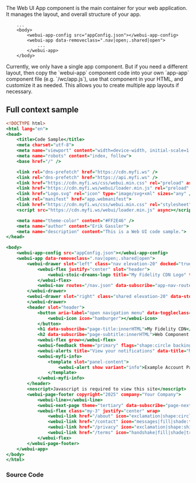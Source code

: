 
<webui-page-segment elevation="10">
    The Web UI App component is the main container for your web application. It manages the layout, and overall structure of your app.
</webui-page-segment>

```html:Code Snippet
    ...
    <body>
        <webui-app-config src="appConfig.json"></webui-app-config>
        <webui-app data-removeclass=".nav|open;.shared|open">
            ...
        </webui-app>
    </body>
```

<webui-page-segment elevation="10">
    Currently, we only have a single app component. But if you need a different layout, then copy the `webui-app` component code into your own `app-app` component file (e.g. `/wc/app.js`), use that component in your HTML, and customize it as needed. This allows you to create multiple app layouts if necessary.
</webui-page-segment>

## Full context sample

```html:index.html
<!DOCTYPE html>
<html lang="en">
<head>
    <title>Code Sample</title>
    <meta charset="utf-8">
    <meta name="viewport" content="width=device-width, initial-scale=1.0">
    <meta name="robots" content="index, follow">
    <base href="/" />

    <link rel="dns-prefetch" href="https://cdn.myfi.ws" />
    <link rel="dns-prefetch" href="https://api.myfi.ws" />
    <link href="https://cdn.myfi.ws/css/webui.min.css" rel="preload" as="style" />
    <link href="https://cdn.myfi.ws/webui/loader.min.js" rel="preload" as="script" />
    <link href="Logo.svg" rel="icon" type="image/svg+xml" sizes="any" />
    <link rel="manifest" href="app.webmanifest">
    <link href="https://cdn.myfi.ws/css/webui.min.css" rel="stylesheet" />
    <script src="https://cdn.myfi.ws/webui/loader.min.js" async></script>

    <meta name="theme-color" content="#FF2E46" />
    <meta name="author" content="Erik Gassler">
    <meta name="description" content="This is a Web UI code sample.">
</head>

<body>
    <webui-app-config src="appConfig.json"></webui-app-config>
    <webui-app data-removeclass=".nav|open;.shared|open">
        <webui-drawer slot="left" class="nav elevation-20" docked="true" data-state="slot|docked" data-moveable data-dockable>
            <webui-flex justify="center" slot="header">
                <webui-stoic-dreams-logo title="My Fidelity CDN Logo" text="MyFi" text2="CDN"></webui-stoic-dreams-logo>
            </webui-flex>
            <webui-nav routes="/nav.json" data-subscribe="app-nav-routes:setNavRoutes"></webui-nav>
        </webui-drawer>
        <webui-drawer slot="right" class="shared elevation-20" data-stopclick data-moveable data-state="slot">
        </webui-drawer>
        <header slot="header">
            <button aria-label="open navigation menu" data-toggleclass=".nav|open" class="elevation-10 pa-1 mx-1">
                <webui-icon icon="hamburger"></webui-icon>
            </button>
            <h1 data-subscribe="page-title:innerHTML">My Fidelity CDN</h1>
            <h2 data-subscribe="page-subtitle:innerHTML">Web Component Testing</h2>
            <webui-flex grow></webui-flex>
            <webui-feedback theme="primary" flags="shape:circle backing border" title="Provide us your feedback" data-post="https://api.myfi.ws/feedback/new" data-json-name="message"></webui-feedback>
            <webui-alerts title="View your notifications" data-title="My Alerts" data-toggleclass=".shared|open"></webui-alerts>
            <webui-myfi-info>
                <template slot="panel-content">
                    <webui-alert show variant="info">Example Account Panel</webui-alert>
                </template>
            </webui-myfi-info>
        </header>
        <noscript>Javascript is required to view this site</noscript>
        <webui-page-footer copyright="2025" company="Your Company">
            <webui-line></webui-line>
            <webui-next-page theme="tertiary" data-subscribe="page-next-page"></webui-next-page>
            <webui-flex class="my-3" justify="center" wrap>
                <webui-link href="/about" icon="exclamation|shape:circle|backing|bordered">About {APP_NAME}</webui-link>
                <webui-link href="/contact" icon="messages|fill|shade:tri">Contact {COMPANY_SINGULAR}</webui-link>
                <webui-link href="/privacy" icon="exclamation|shape:shield|backing|bordered">Privacy</webui-link>
                <webui-link href="/terms" icon="handshake|fill|shade|tri">Terms & Conditions</webui-link>
            </webui-flex>
        </webui-page-footer>
    </webui-app>
</body>
</html>
```

### Source Code

<webui-code src="https://cdn.myfi.ws/webui/app.js" language="javascript" label="app.js"></webui-code>

